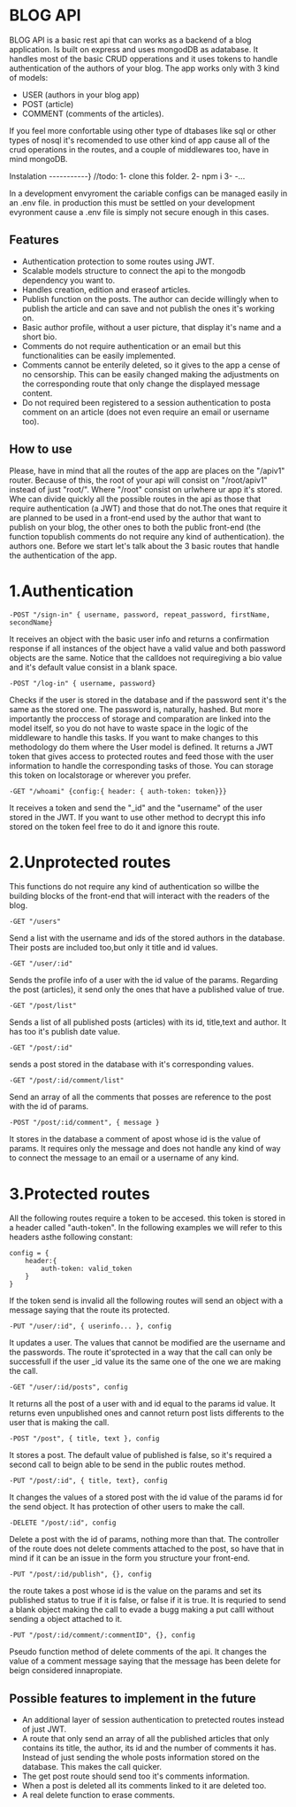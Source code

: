 BLOG API
=========
BLOG API is a basic rest api that can works as a backend of a blog  application. Is built on express and uses mongodDB as adatabase. It handles most of the basic CRUD opperations and it uses tokens to handle authentication of the authors of your blog.
The app works only with 3 kind of models:

- USER (authors in your blog app)
- POST (article)
- COMMENT (comments of the articles).

If you feel more confortable using other type of dtabases like sql or other types of nosql it's recomended to use other kind of app cause all of the crud operations in the routes, and a couple of middlewares too, have in mind mongoDB.

Instalation
-----------}
//todo:
1- clone this folder.
2- npm i
3- -...

In a development envyroment the cariable configs can be managed easily in an .env file. in production this must be settled on your development evyronment cause a .env file is simply not secure enough in this cases.


Features
--------
- Authentication protection to some routes using JWT.
- Scalable models structure to connect the api to the mongodb dependency you want to.
- Handles creation, edition and eraseof articles.
- Publish function on the posts. The author can decide willingly when to publish the article and can save and not publish the ones it's working on.
- Basic author profile, without a user picture, that display it's name and a short bio.
- Comments do not require authentication or an email but this functionalities can be easily implemented.
- Comments cannot be enterily deleted, so it gives to the app a cense of no censorship. This can be easily changed making the adjustments on the corresponding route that only change the displayed message content.
- Do not required been registered to a session authentication to posta comment on an article (does not even require an email or username too).

How to use
----------
Please, have in mind that all  the routes of the app are places on the "/apiv1" router. Because of this, the root of your api will consist on "/root/apiv1" instead of just "root/". Where "/root" consist on urlwhere ur app it's stored.
Whe can divide quickly all the possible routes in the api as those that require authentication (a JWT) and those that do not.The ones that require it are planned to be used in a front-end used by the author that want to publish on your blog, the other ones to both the public front-end (the function topublish comments do not require any kind of authentication).
the authors one.
Before we start let's talk about the 3 basic routes that handle the authentication of the app.

1.Authentication
=================
    -POST "/sign-in" { username, password, repeat_password, firstName, secondName}
It receives an object with the basic user info and returns a confirmation response if all instances of the object have a valid value and both password objects are the same. Notice that the calldoes not requiregiving a bio value and it's default value consist in a blank space.

    -POST "/log-in" { username, password}
Checks if the user is stored in the database and if the password sent it's the same as the stored one. The password is, naturally, hashed. But more importantly the proccess of storage and comparation are linked into the model itself, so you do not have to waste space in the logic of the middleware to handle this tasks. If you want to make changes to this methodology do them where the User model is defined.
It returns a JWT token that gives access to protected routes and feed those with the user information to handle the corresponding tasks of those. You can storage this token on localstorage or wherever you prefer.

    -GET "/whoami" {config:{ header: { auth-token: token}}}
It receives a token and send the "_id" and the "username" of the user stored in the JWT. If you want to use other method to decrypt this info stored on the token feel free to do it and ignore this route.


2.Unprotected routes
===================
This functions do not require any kind of authentication so willbe the building blocks of the front-end that will interact with the readers of the blog.

    -GET "/users"
Send a list with the username and ids of the stored authors in the database. Their posts are included too,but only it title and id values.

    -GET "/user/:id"
Sends the profile info of a user with the id value of the params. Regarding the post (articles), it send only the ones that have a published value of true.

    -GET "/post/list"
Sends a list of all published posts (articles) with its id, title,text and author. It has too it's publish date value.

    -GET "/post/:id"
sends a post stored in the database with it's corresponding values.

    -GET "/post/:id/comment/list"
Send an array of all the comments that posses are reference to the post with the id of params.

    -POST "/post/:id/comment", { message }
It stores in the database a comment of apost whose id is the value of params. It requires only the message and does not handle any kind of way to connect the message to an email or a username of any kind.


3.Protected routes
==================
All the following routes require a token to be accesed. this token is stored in a header called "auth-token". In the following examples we will refer to this headers asthe following constant:

    config = {
        header:{
            auth-token: valid_token
        }
    }

If the token send is invalid all the following routes will send an object with a message saying that the route its protected.

    -PUT "/user/:id", { userinfo... }, config
It updates a user. The values that cannot be modified are the username and the passwords. The route it'sprotected in a way that the call can only be successfull if the user _id value its the same one of the one we are making the call.

    -GET "/user/:id/posts", config

It returns all the post of a user with and id equal to the params id value. It returns even unpublished ones and cannot return post lists differents to the user that is making the call.

    -POST "/post", { title, text }, config
It stores a post. The default value of published is false, so it's required a second call to beign able to be send in the public routes method.

    -PUT "/post/:id", { title, text}, config 
It changes the values of a stored post with the id value of the params id for the send object. It has protection of other users to make the call.

    -DELETE "/post/:id", config
Delete a post with the id of params, nothing more than that. The controller of the route does not delete comments attached to the post, so have that in mind if it can be an issue in the form you structure your front-end.

    -PUT "/post/:id/publish", {}, config
the route takes a post whose id is the value on the params and set its published status to true if it is false, or false if it is true. It is requried to send a blank object making the call to evade a bugg making a put calll without sending a object attached to it.

    -PUT "/post/:id/comment/:commentID", {}, config
Pseudo function method of delete comments of the api. It changes the value of a comment message saying that the message has been delete for beign considered innapropiate.

Possible features to implement in the future
--------------------------------------------
- An additional layer of session authentication to pretected routes instead of just JWT.
- A route that only send an array of all the published articles that only contains its title, the author, its id and the number of comments it has. Instead of just sending the whole posts information stored on the database. This makes the call quicker.
- The get post route should send too it's comments information.
- When a post is deleted all its comments linked to it are deleted too.
- A real delete function to erase comments.